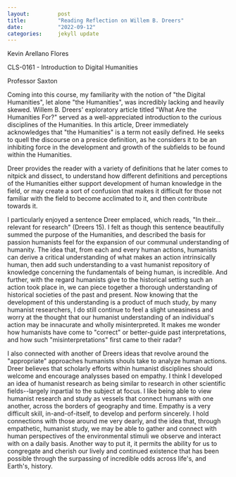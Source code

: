 ```yaml
---
layout:         post
title:          "Reading Reflection on Willem B. Dreers"
date:           "2022-09-12"
categories:     jekyll update
---
```

Kevin Arellano Flores

CLS-0161 - Introduction to Digital Humanities

Professor Saxton

Coming into this course, my familiarity with the notion of "the Digital Humanities", let alone "the Humanities", was incredibly lacking and heavily skewed. Willem B. Dreers' exploratory article titled "What Are the Humanities For?" served as a well-appreciated introduction to the curious disciplines of the Humanities. In this article, Dreer immediately acknowledges that "the Humanities" is a term not easily defined. He seeks to quell the discourse on a presice definition, as he considers it to be an inhibiting force in the development and growth of the subfields to be found within the Humanities.

Dreer provides the reader with a variety of definitions that he later comes to nitpick and dissect, to understand how different definitions and perceptions of the Humanities either support development of human knowledge in the field, or may create a sort of confusion that makes it difficult for those not familiar with the field to become acclimated to it, and then contribute towards it.

I particularly enjoyed a sentence Dreer emplaced, which reads, "In their... relevant for research" (Dreers 15). I felt as though this sentence beautifully summed the purpose of the Humanities, and described the basis for passion humanists feel for the expansion of our communal understanding of humanity. The idea that, from each and every human actions, humanists can derive a critical understanding of what makes an action intrinsically human, then add such understanding to a vast humanist repository of knowledge concerning the fundamentals of being human, is incredible. And further, with the regard humanists give to the historical setting such an action took place in, we can piece together a thorough understanding of historical societies of the past and present. Now knowing that the development of this understanding is a product of much study, by many humanist researchers, I do still continue to feel a slight uneasiness and worry at the thought that our humanist understanding of an individual's action may be innacurate and wholly misinterpreted. It makes me wonder how humanists have come to "correct" or better-guide past interpretations, and how such "misinterpretations" first came to their radar?

I also connected with another of Dreers ideas that revolve around the "appropriate" approaches humanists shouls take to analyze human actions. Dreer believes that scholarly efforts within humanist disciplines should welcome and encourage analysses based on empathy. I think I developed an idea of humanist research as being similar to research in other scientific fields--largely inpartial to the subject at focus. I like being able to view humanist research and study as vessels that connect humans with one another, across the borders of geography and time. Empathy is a very difficult skill, in-and-of-itself, to develop and perform sincerely. I hold connections with those around me very dearly, and the idea that, through empathetic, humanist study, we may be able to gather and connect with human perspectives of the environmental stimuli we observe and interact with on a daily basis. Another way to put it, it permits the ability for us to congregate and cherish our lively and continued existence that has been possible through the surpassing of incredible odds across life's, and Earth's, history.
